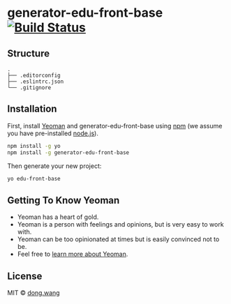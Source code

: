 # generator-edu-front-base [![Build Status][travis-image]][travis-url]
> 

## Structure

```
.
├── .editorconfig
├── .eslintrc.json
└── .gitignore
```

## Installation

First, install [Yeoman](http://yeoman.io) and generator-edu-front-base using [npm](https://www.npmjs.com/) (we assume you have pre-installed [node.js](https://nodejs.org/)).

```bash
npm install -g yo
npm install -g generator-edu-front-base
```

Then generate your new project:

```bash
yo edu-front-base
```

## Getting To Know Yeoman

 * Yeoman has a heart of gold.
 * Yeoman is a person with feelings and opinions, but is very easy to work with.
 * Yeoman can be too opinionated at times but is easily convinced not to be.
 * Feel free to [learn more about Yeoman](http://yeoman.io/).

## License

MIT © [dong.wang]()

[npm-image]: https://badge.fury.io/js/generator-edu-front-base.svg
[npm-url]: https://npmjs.org/package/generator-edu-front-base
[travis-image]: https://travis-ci.org/techbirds/generator-edu-front-base.svg?branch=master
[travis-url]: https://travis-ci.org/techbirds/generator-edu-front-base
[daviddm-image]: https://david-dm.org/techbirds/generator-edu-front-base.svg?theme=shields.io
[daviddm-url]: https://david-dm.org/techbirds/generator-edu-front-base
[coveralls-image]: https://coveralls.io/repos/techbirds/generator-edu-front-base/badge.svg
[coveralls-url]: https://coveralls.io/r/techbirds/generator-edu-front-base

